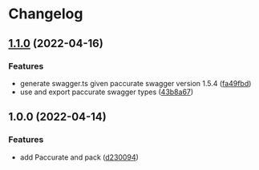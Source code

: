 # Changelog

## [1.1.0](https://www.github.com/remarkablemark/paccurate/compare/v1.0.0...v1.1.0) (2022-04-16)


### Features

* generate swagger.ts given paccurate swagger version 1.5.4 ([fa49fbd](https://www.github.com/remarkablemark/paccurate/commit/fa49fbdeaa317c84b6e51d923097aebbe40c7bd1))
* use and export paccurate swagger types ([43b8a67](https://www.github.com/remarkablemark/paccurate/commit/43b8a67477ab46620e1d95f1200fbb6fb5c00fc3))

## 1.0.0 (2022-04-14)


### Features

* add Paccurate and pack ([d230094](https://www.github.com/remarkablemark/paccurate/commit/d2300945c0a3ef0ae942de2f0e3ec47831934e1f))
